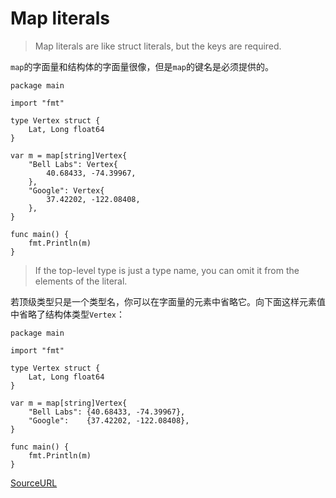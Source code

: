 # Map literals

> Map literals are like struct literals, but the keys are required.

`map`的字面量和结构体的字面量很像，但是`map`的键名是必须提供的。

```
package main

import "fmt"

type Vertex struct {
	Lat, Long float64
}

var m = map[string]Vertex{
	"Bell Labs": Vertex{
		40.68433, -74.39967,
	},
	"Google": Vertex{
		37.42202, -122.08408,
	},
}

func main() {
	fmt.Println(m)
}
```

> If the top-level type is just a type name, you can omit it from the elements of the literal.

若顶级类型只是一个类型名，你可以在字面量的元素中省略它。向下面这样元素值中省略了结构体类型`Vertex`：

```
package main

import "fmt"

type Vertex struct {
	Lat, Long float64
}

var m = map[string]Vertex{
	"Bell Labs": {40.68433, -74.39967},
	"Google":    {37.42202, -122.08408},
}

func main() {
	fmt.Println(m)
}
```

[SourceURL](https://tour.golang.org/moretypes/21)
